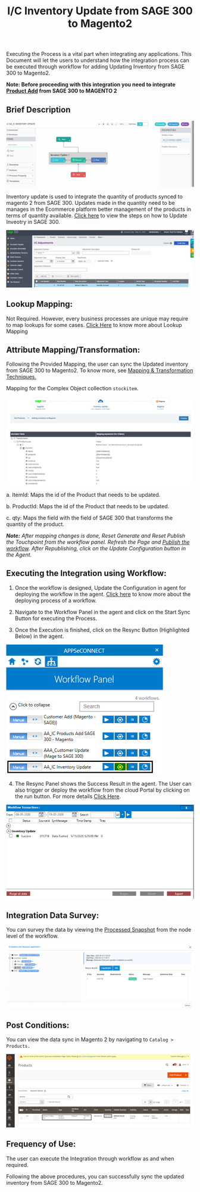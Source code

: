 ﻿---
title: "I/C Inventory Update from SAGE 300 to Magento2"
toc: true
tag: developers
category: "Integration"
menus: 
    sagemagentointegration:
        title: "I/C Inventory Update"
        icon: fa fa-wpexplorer
        identifier: sage300magentoinventoryupdate
---

Executing the Process is a vital part when integrating any applications. This Document will let the users to understand how the integration process can be executed through workflow for adding Updating Inventory from SAGE 300 to Magento2. 

**Note: Before proceeding with this integration you need to integrate [Product Add](/integration/ic-product-add/) from SAGE 300 to MAGENTO 2**

## Brief Description  
![invupdate1](\staticfiles\integration\Sage300-Magento\invupdate1.png)

Inventory update is used to integrate the quantity of products synced to magento 2 from SAGE 300. Updates made in the quantity need to be manages in the Ecommerce platform better management of the products in terms of quantity available. [Click here](/connectors/sage300/) to view the steps on how to Update Inveotry in SAGE 300. 

![invupdate2](\staticfiles\integration\Sage300-Magento\invupdate2.png)

## Lookup Mapping:

Not Required. However, every business processes are unique may require to map lookups for some cases. [Click Here](/transformation/using-lookups-for-value-exchange/) to know more about Lookup Mapping

## Attribute Mapping/Transformation:

Following the Provided Mapping, the user can sync the Updated inventory from SAGE 300 to Magento2. To know more, see [Mapping & Transformation Techniques.](/transformation/steps-to-cutomize-prebuilt-mapping/)

Mapping for the Complex Object collection `stockitem`.

![invupdate3](\staticfiles\integration\Sage300-Magento\invupdate3.png)

a. ItemId: Maps the id of the Product that needs to be updated.

b. ProductId: Maps the id of the Product that needs to be updated.

c. qty: Maps the field with the field of SAGE 300 that transforms the quantity of the product.

**_Note:_** _After mapping changes is done, Reset Generate and Reset Publish the Touchpoint from the workflow panel. Refresh the Page and [Publish the workflow](/workflow/deploying-and-executing/#publishing-a-workflow). After Republishing, click on the Update Configuration button in the Agent._

## Executing the Integration using Workflow:

1.	Once the workflow is designed, Update the Configuration in agent for deploying the workflow in the agent. [Click here](/workflow/deploying-and-executing/) to know more about the deploying process of a workflow.

2.	Navigate to the Workflow Panel in the agent and click on the Start Sync Button for executing the Process.

3.	Once the Execution is finished, click on the Resync Button (Highlighted Below) in the agent.

![invupdate4](\staticfiles\integration\Sage300-Magento\invupdate4.png)

4. The Resync Panel shows the Success Result in the agent. The User can also trigger or deploy the workflow from the cloud Portal by clicking on the run button. For more details [Click Here](/workflow/deploying-and-executing/#executing-the-workflow).

![invupdate5](\staticfiles\integration\Sage300-Magento\invupdate5.png)
 
## Integration Data Survey:

You can survey the data by viewing the [Processed Snapshot](/workflow/list-of-snapshot/)  from the node level of the workflow.

![invupdate6](\staticfiles\integration\Sage300-Magento\invupdate6.png)

## Post Conditions:

You can view the data sync in Magento 2 by navigating to `Catalog > Products.`

![invupdate7](\staticfiles\integration\Sage300-Magento\invupdate7.png)

## Frequency of Use:
The user can execute the Integration through workflow as and when required. 

Following the above procedures, you can successfully sync the updated inventory from SAGE 300 to Magento2.

